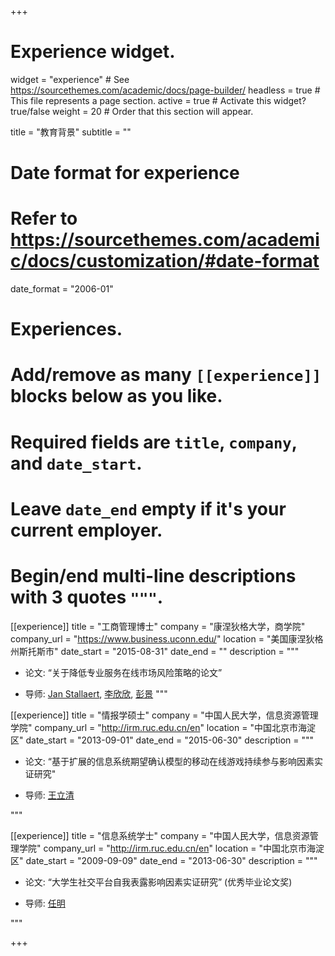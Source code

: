 +++
# Experience widget.
widget = "experience"  # See https://sourcethemes.com/academic/docs/page-builder/
headless = true  # This file represents a page section.
active = true  # Activate this widget? true/false
weight = 20  # Order that this section will appear.

title = "教育背景"
subtitle = ""

# Date format for experience
#   Refer to https://sourcethemes.com/academic/docs/customization/#date-format
date_format = "2006-01"

# Experiences.
#   Add/remove as many `[[experience]]` blocks below as you like.
#   Required fields are `title`, `company`, and `date_start`.
#   Leave `date_end` empty if it's your current employer.
#   Begin/end multi-line descriptions with 3 quotes `"""`.
[[experience]]
  title = "工商管理博士"
  company = "康涅狄格大学，商学院"
  company_url = "https://www.business.uconn.edu/"
  location = "美国康涅狄格州斯托斯市"
  date_start = "2015-08-31"
  date_end = ""
  description = """<br />

  * 论文: “关于降低专业服务在线市场风险策略的论文”
  
  * 导师: [Jan Stallaert](https://www.business.uconn.edu/person/jan-stallaert/), [李欣欣](https://www.business.uconn.edu/person/xinxin-li/), [彭景](https://www.business.uconn.edu/person/jing-peng/)
  """

[[experience]]
  title = "情报学硕士"
  company = "中国人民大学，信息资源管理学院"
  company_url = "http://irm.ruc.edu.cn/en"
  location = "中国北京市海淀区"
  date_start = "2013-09-01"
  date_end = "2015-06-30"
  description = """<br />

  * 论文: “基于扩展的信息系统期望确认模型的移动在线游戏持续参与影响因素实证研究"
  
  * 导师: [王立清](http://irm.ruc.edu.cn/teachermore.php?cid=8&id=43)

  """
  
[[experience]]
  title = "信息系统学士"
  company = "中国人民大学，信息资源管理学院"
  company_url = "http://irm.ruc.edu.cn/en"
  location = "中国北京市海淀区"
  date_start = "2009-09-09"
  date_end = "2013-06-30"
  description = """<br />
  
  * 论文: “大学生社交平台自我表露影响因素实证研究” (优秀毕业论文奖)
  
  * 导师: [任明](http://irm.ruc.edu.cn/teachermore.php?cid=8&id=31)
  
  """

+++
